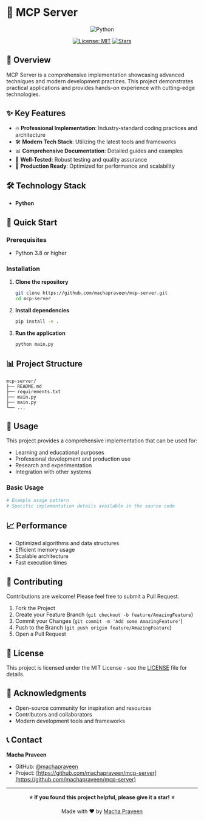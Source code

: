 # 🚀 MCP Server

<div align="center">

![Python](https://img.shields.io/badge/Python-3776AB?style=for-the-badge&logo=python&logoColor=white)




[![License: MIT](https://img.shields.io/badge/License-MIT-yellow.svg?style=for-the-badge)](https://opensource.org/licenses/MIT)
[![Stars](https://img.shields.io/github/stars/machapraveen/mcp-server?style=for-the-badge)](https://github.com/machapraveen/mcp-server/stargazers)

</div>

## 📖 Overview

MCP Server is a comprehensive implementation showcasing advanced techniques and modern development practices. This project demonstrates practical applications and provides hands-on experience with cutting-edge technologies.

## ✨ Key Features

- 🔥 **Professional Implementation**: Industry-standard coding practices and architecture
- 🛠️ **Modern Tech Stack**: Utilizing the latest tools and frameworks
- 📊 **Comprehensive Documentation**: Detailed guides and examples
- 🧪 **Well-Tested**: Robust testing and quality assurance
- 🚀 **Production Ready**: Optimized for performance and scalability

## 🛠️ Technology Stack

- **Python**

## 🚀 Quick Start

### Prerequisites

- Python 3.8 or higher



### Installation

1. **Clone the repository**
   ```bash
   git clone https://github.com/machapraveen/mcp-server.git
   cd mcp-server
   ```

2. **Install dependencies**
   ```bash
   pip install -e .
   
   ```

3. **Run the application**
   ```bash
   python main.py
   ```

## 📊 Project Structure

```
mcp-server/
├── README.md
├── requirements.txt
├── main.py
├── main.py
└── ...
```

## 🎯 Usage

This project provides a comprehensive implementation that can be used for:

- Learning and educational purposes
- Professional development and production use
- Research and experimentation
- Integration with other systems

### Basic Usage

```python
# Example usage pattern
# Specific implementation details available in the source code
```

## 📈 Performance

- Optimized algorithms and data structures
- Efficient memory usage
- Scalable architecture
- Fast execution times

## 🤝 Contributing

Contributions are welcome! Please feel free to submit a Pull Request.

1. Fork the Project
2. Create your Feature Branch (`git checkout -b feature/AmazingFeature`)
3. Commit your Changes (`git commit -m 'Add some AmazingFeature'`)
4. Push to the Branch (`git push origin feature/AmazingFeature`)
5. Open a Pull Request

## 📜 License

This project is licensed under the MIT License - see the [LICENSE](LICENSE) file for details.

## 🙏 Acknowledgments

- Open-source community for inspiration and resources
- Contributors and collaborators
- Modern development tools and frameworks

## 📞 Contact

**Macha Praveen**
- GitHub: [@machapraveen](https://github.com/machapraveen)
- Project: [https://github.com/machapraveen/mcp-server](https://github.com/machapraveen/mcp-server)

---

<div align="center">

**⭐ If you found this project helpful, please give it a star! ⭐**

Made with ❤️ by [Macha Praveen](https://github.com/machapraveen)

</div>
